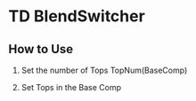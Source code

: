 # TD BlendSwitcher 
## How to Use 
1. Set the number of Tops
TopNum(BaseComp)

2. Set Tops in the Base Comp